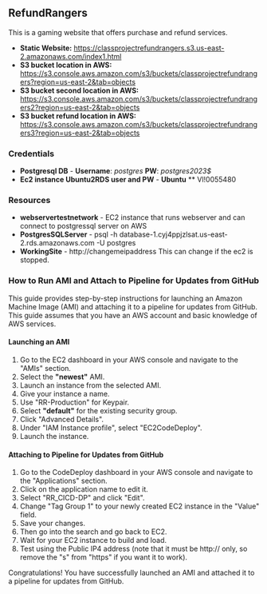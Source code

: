 ## RefundRangers

This is a gaming website that offers purchase and refund services. 

- **Static Website:** https://classprojectrefundrangers.s3.us-east-2.amazonaws.com/index1.html
- **S3 bucket location in AWS:** https://s3.console.aws.amazon.com/s3/buckets/classprojectrefundrangers?region=us-east-2&tab=objects
- **S3 bucket second location in AWS:** https://s3.console.aws.amazon.com/s3/buckets/classprojectrefundrangers2?region=us-east-2&tab=objects
- **S3 bucket refund location in AWS:** https://s3.console.aws.amazon.com/s3/buckets/classprojectrefundrangers3?region=us-east-2&tab=objects


### Credentials

- **Postgresql DB** - **Username**: *postgres* **PW**: *postgres2023$*
- **Ec2 instance Ubuntu2RDS user and PW** - **Ubuntu** ** Vl!0055480

### Resources

- **webservertestnetwork** - EC2 instance that runs webserver and can connect to postgressql server on AWS
- **PostgresSQLServer** - psql -h database-1.cyj4ppjzlsat.us-east-2.rds.amazonaws.com -U postgres
- **WorkingSite** - http://changemeipaddress This can change if the ec2 is stopped.

### How to Run AMI and Attach to Pipeline for Updates from GitHub

This guide provides step-by-step instructions for launching an Amazon Machine Image (AMI) and attaching it to a pipeline for updates from GitHub. This guide assumes that you have an AWS account and basic knowledge of AWS services.

#### Launching an AMI

1. Go to the EC2 dashboard in your AWS console and navigate to the "AMIs" section.
2. Select the **"newest"** AMI.
3. Launch an instance from the selected AMI.
4. Give your instance a name.
5. Use "RR-Production" for Keypair.
6. Select **"default"** for the existing security group.
7. Click "Advanced Details".
8. Under "IAM Instance profile", select "EC2CodeDeploy".
9. Launch the instance.

#### Attaching to Pipeline for Updates from GitHub

1. Go to the CodeDeploy dashboard in your AWS console and navigate to the "Applications" section.
2. Click on the application name to edit it.
3. Select "RR_CICD-DP" and click "Edit".
4. Change "Tag Group 1" to your newly created EC2 instance in the "Value" field.
5. Save your changes.
6. Then go into the search and go back to EC2.
7. Wait for your EC2 instance to build and load.
8. Test using the Public IP4 address (note that it must be http:// only, so remove the "s" from "https" if you want it to work).

Congratulations! You have successfully launched an AMI and attached it to a pipeline for updates from GitHub.
